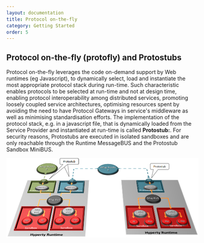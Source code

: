 ```yaml
---
layout: documentation
title: Protocol on-the-fly
category: Getting Started
order: 5
---
```


## Protocol on-the-fly (protofly) and Protostubs

Protocol on-the-fly leverages the code on-demand support by Web runtimes (eg Javascript), to dynamically select, load and instantiate the most appropriate protocol stack during run-time. Such characteristic enables protocols to be selected at run-time and not at design time, enabling protocol interoperability among distributed services, promoting loosely coupled service architectures, optimising resources spent by avoiding the need to have Protocol Gateways in service's middleware as well as minimising standardisation efforts. The implementation of the protocol stack, e.g. in a javascript file, that is dynamically loaded from the Service Provider and instantiated at run-time is called **Protostub:**. For security reasons, Protostubs are executed in isolated sandboxes and are only reachable through the Runtime MessageBUS and the Protostub Sandbox MiniBUS.


![Protocol on-the-fly and Protostubs](protofly.png)
